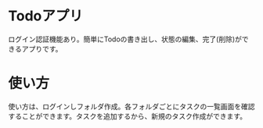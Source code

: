 # Todoアプリ
ログイン認証機能あり。簡単にTodoの書き出し、状態の編集、完了(削除)ができるアプりです。

# 使い方
使い方は、ログインしフォルダ作成。各フォルダごとにタスクの一覧画面を確認することができます。タスクを追加するから、新規のタスク作成ができます。